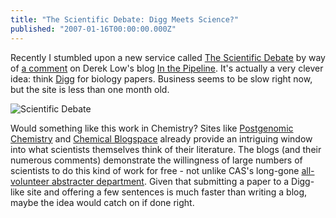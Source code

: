 ```yaml
---
title: "The Scientific Debate: Digg Meets Science?"
published: "2007-01-16T00:00:00.000Z"
---
```


Recently I stumbled upon a new service called <a href="http://www.scientificdebate.com/">The Scientific Debate</a> by way of <a href="http://pipeline.corante.com/archives/2007/01/04/take_your_shots_for_real_this_time.php#177722">a comment</a> on Derek Low's blog <a href="http://pipeline.corante.com">In the Pipeline</a>. It's actually a very clever idea: think <a href="http://digg.com">Digg</a> for biology papers. Business seems to be slow right now, but the site is less than one month old.

![Scientific Debate](/images/posts/20070116/screenshot.png "Scientific Debate")

Would something like this work in Chemistry? Sites like <a href="http://postgenomic.com/index.php?category=Chemistry">Postgenomic Chemistry</a> and <a href="http://wiki.cubic.uni-koeln.de/pg/">Chemical Blogspace</a> already provide an intriguing window into what scientists themselves think of their literature. The blogs (and their numerous comments) demonstrate the willingness of large numbers of scientists to do this kind of work for free - not unlike CAS's long-gone <a href="http://depth-first.com/articles/2006/08/19/history-of-abstracting-at-chemical-abstracts-service">all-volunteer abstracter department</a>. Given that submitting a paper to a Digg-like site and offering a few sentences is much faster than writing a blog, maybe the idea would catch on if done right.